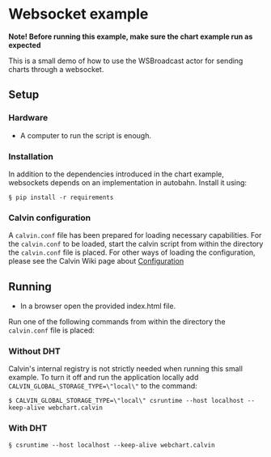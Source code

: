 # Websocket example

__Note! Before running this example, make sure the chart example run as expected__

This is a small demo of how to use the WSBroadcast actor for sending charts
through a websocket.

## Setup

### Hardware

- A computer to run the script is enough.


### Installation

In addition to the dependencies introduced in the chart example, websockets
depends on an implementation in autobahn. Install it using:

    § pip install -r requirements


### Calvin configuration

A `calvin.conf` file has been prepared for loading necessary capabilities.
For the `calvin.conf` to be loaded, start the calvin script from within the
directory the `calvin.conf` file is placed. For other ways of loading the
configuration, please see the Calvin Wiki page about [Configuration](https://github.com/EricssonResearch/calvin-base/wiki/Configuration)

## Running

- In a browser open the provided index.html file.

Run one of the following commands from within the directory the `calvin.conf` file is placed:


### Without DHT

Calvin's internal registry is not strictly needed when running this small
example. To turn it off and run the application locally add `CALVIN_GLOBAL_STORAGE_TYPE=\"local\"`
to the command:

    $ CALVIN_GLOBAL_STORAGE_TYPE=\"local\" csruntime --host localhost --keep-alive webchart.calvin


### With DHT

    § csruntime --host localhost --keep-alive webchart.calvin

